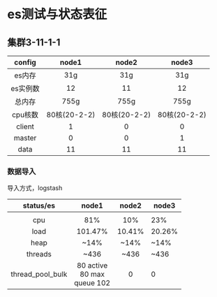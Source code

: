 # es测试与状态表征



## 集群3-11-1-1

|  config  |    node1     |    node2     |    node3     |
| :------: | :----------: | :----------: | :----------: |
|  es内存  |     31g      |     31g      |     31g      |
| es实例数 |      12      |      11      |      12      |
|  总内存  |     755g     |     755g     |     755g     |
| cpu核数  | 80核(20-2-2) | 80核(20-2-2) | 80核(20-2-2) |
|  client  |      1       |      0       |      0       |
|  master  |      0       |      0       |      1       |
|   data   |      11      |      11      |      11      |

### 数据导入

导入方式，logstash

| status/es | node1 | node2 | node3 |
| :---: | :---: | :---: | ---- |
|       |       |       |      |
| cpu | 81% | 10% | 23% |
| load | 101.47% | 10.41% | 20.26% |
| heap | ~14% | ~14% | ~14% |
| threads | ~436 | ~436 | ~436 |
| thread_pool_bulk | 80 active<br>80 max<br />queue 102 | 0 | 0 |

